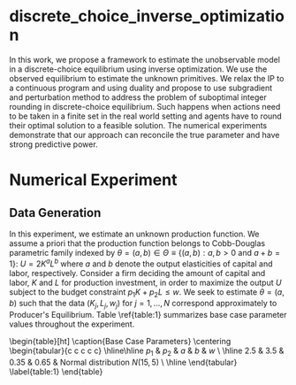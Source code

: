 # discrete_choice_inverse_optimization

In this work, we propose a framework to estimate the unobservable model in a discrete-choice equilibrium using inverse optimization. We use the observed equilibrium to estimate the unknown primitives. We relax the IP to a continuous program and using duality and propose to use subgradient and perturbation method to address the problem of suboptimal integer rounding in discrete-choice equilibrium. Such happens when actions need to be taken in a finite set in the real world setting and agents have to round their optimal solution to a feasible solution. The numerical experiments demonstrate that our approach can reconcile the true parameter and have strong predictive power. 

# Numerical Experiment
## Data Generation
In this experiment, we estimate an unknown production function. We assume a priori that the production function belongs to Cobb-Douglas  parametric family indexed by $\theta=(a,b)\in \Theta\equiv \{(a,b): a,b>0 \text{ and } a+b=1 \}$: $U=2K^{a}L^{b}$ where $a$ and $b$ denote the output elasticities of capital and labor, respectively. Consider a firm deciding the amount of capital and labor, $K$ and $L$ for production investment, in order to maximize the output $U$ subject to the budget constraint $p_{1}K+p_{2}L\le w$. We seek to estimate $\theta=(a,b)$ such that the data $(K_{j},L_{j},w_{j})$ for $j=1,...,N$ correspond approximately to Producer's Equilibrium. 
Table \ref{table:1} summarizes base case parameter values throughout the experiment.

\begin{table}[ht]
    \caption{Base Case Parameters}
    \centering
    \begin{tabular}{c c c c c}
    \hline\hline
    $p_1$ & $p_2$ & $a$ & $b$ & $w$ \\
    \hline
    2.5 & 3.5 & 0.35 & 0.65 & Normal distribution $N(15,5)$ \\
    \hline
    \end{tabular}
    \label{table:1}
\end{table}
